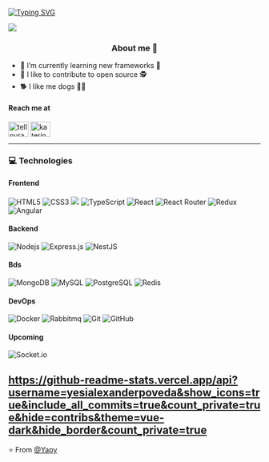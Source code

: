 
[![Typing SVG](https://readme-typing-svg.herokuapp.com?size=29&duration=4000&color=6F8EE3&lines=Hi+%F0%9F%91%8B%2C+I'm+Yesid+Poveda+;%F0%9F%91%A9%E2%80%8D%F0%9F%92%BB++Welcome+to+my+repository+)](https://git.io/typing-svg)

![](https://komarev.com/ghpvc/?username=yesialexanderpoveda&color=yellowgreen) <h3 align="center" >About me :speak_no_evil: </h3>




  - 🌱 I’m currently learning new frameworks 🌱
  - 👐 I like to contribute to open source 🕵️
  - 🐕 I like me dogs 🐶🦮
 


<h4 align="left" >Reach me at</h4>


<p align="center">

<a href="https://twitter.com/yapyDev" target="blank"><img align="center" src="https://raw.githubusercontent.com/rahuldkjain/github-profile-readme-generator/master/src/images/icons/Social/twitter.svg" alt="tellourakaterin" height="30" width="40" /></a>
<a href="https://www.linkedin.com/in/yesidpoveda/" target="blank"><img align="center" src="https://raw.githubusercontent.com/rahuldkjain/github-profile-readme-generator/master/src/images/icons/Social/linked-in-alt.svg" alt="katerin-tello-ura/" height="30" width="40" /></a>
  
</p>


---

### 💻 Technologies



<strong style="margin-bottom: 10px; display:block;"></strong>
#### Frontend 
![HTML5](https://img.shields.io/badge/html5-%23E34F26.svg?style=flat-the-badge&logo=html5&logoColor=white)
![CSS3](https://img.shields.io/badge/css3-%231572B6.svg?style=flat-the-badge&logo=css3&logoColor=white)
<img src="https://img.shields.io/badge/-Bootstrap-563D7C?style=flat&logo=bootstrap&logoColor=white">
![TypeScript](https://img.shields.io/badge/-TypeScript-007ACC?style=flat-square&logo=typescript&logoColor=white)
![React](https://img.shields.io/badge/-React-black?style=flat-square&logo=react)
![React Router](https://img.shields.io/badge/React_Router-CA4245?style=flat-the-badge&logo=react-router&logoColor=white)
![Redux](https://img.shields.io/badge/redux-%23593d88.svg?style=flat-the-badge&logo=redux&logoColor=white)
![Angular](https://img.shields.io/badge/%20-Angular-red?style=flat-square&logo=angular)
#### Backend
![Nodejs](https://img.shields.io/badge/-Nodejs-black?style=flat-square&logo=Node.js)
![Express.js](https://img.shields.io/badge/express.js-%23404d59.svg?style=flat-the-badge&logo=express&logoColor=%2361DAFB)
![NestJS](https://img.shields.io/badge/nestjs-%23E0234E.svg?style=flat-the-badge&logo=nestjs&logoColor=white)
#### Bds
![MongoDB](https://img.shields.io/badge/MongoDB-%234ea94b.svg?style=flat-the-badge&logo=mongodb&logoColor=white)
![MySQL](https://img.shields.io/badge/-MySQL-black?style=flat-square&logo=mysql&logoColor=white)
![PostgreSQL](https://img.shields.io/badge/-PostgreSQL-336791?style=flat-square&logo=postgresql&logoColor=white)
![Redis](https://img.shields.io/badge/redis-%23DD0031.svg?style=flat-the-badge&logo=redis&logoColor=white)
#### DevOps
![Docker](https://img.shields.io/badge/docker-%230db7ed.svg?style=flat-the-badge&logo=docker&logoColor=white)
![Rabbitmq](https://img.shields.io/badge/rabbitmq-%23E34F26.svg?style=flat-the-badge&logo=rabbitmq&logoColor=white)
![Git](https://img.shields.io/badge/git-%23F05033.svg?style=flat-the-badge&logo=git&logoColor=white)
![GitHub](https://img.shields.io/badge/github-%23121011.svg?style=flat-the-badge&logo=github&logoColor=white)
#### Upcoming
![Socket.io](https://img.shields.io/badge/Socket.io-black?style=flat-the-badge&logo=socket.io&badgeColor=010101)

https://github-readme-stats.vercel.app/api?username=yesialexanderpoveda&show_icons=true&include_all_commits=true&count_private=true&hide=contribs&theme=vue-dark&hide_border&count_private=true
---

⭐️ From [@Yapy](https://github.com/yesialexanderpoveda)
